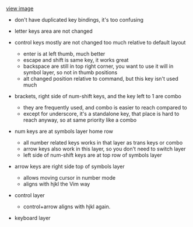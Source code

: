 
[view image](https://keymap-drawer.streamlit.app/?zmk_url=https%3A%2F%2Fgithub.com%2Fmolikto%2Fzmk-config%2Fblob%2Fmaster%2Fconfig%2Fcorne.keymap)

* don't have duplicated key bindings, it's too confusing

* letter keys area are not changed
* control keys mostly are not changed too much relative to default layout
  * enter is at left thumb, much better
  * escape and shift is same key, it works great
  * backspace are still in top right corner, you want to use it will in symbol layer, so not in thumb positions
  * alt changed position relative to command, but this key isn't used much
* brackets, right side of num-shift keys, and the key left to 1 are combo
  * they are frequently used, and combo is easier to reach compared to 
  * except for underscore, it's a standalone key, that place is hard to reach anyway, so at same priority like a combo
* num keys are at symbols layer home row
  * all number related keys works in that layer as trans keys or combo
  * arrow keys also work in this layer, so you don't need to switch layer
  * left side of num-shift keys are at top row of symbols layer
* arrow keys are right side top of symbols layer
  * allows moving cursor in number mode
  * aligns with hjkl the Vim way
* control layer
  * control+arrow aligns with hjkl again.
* keyboard layer





